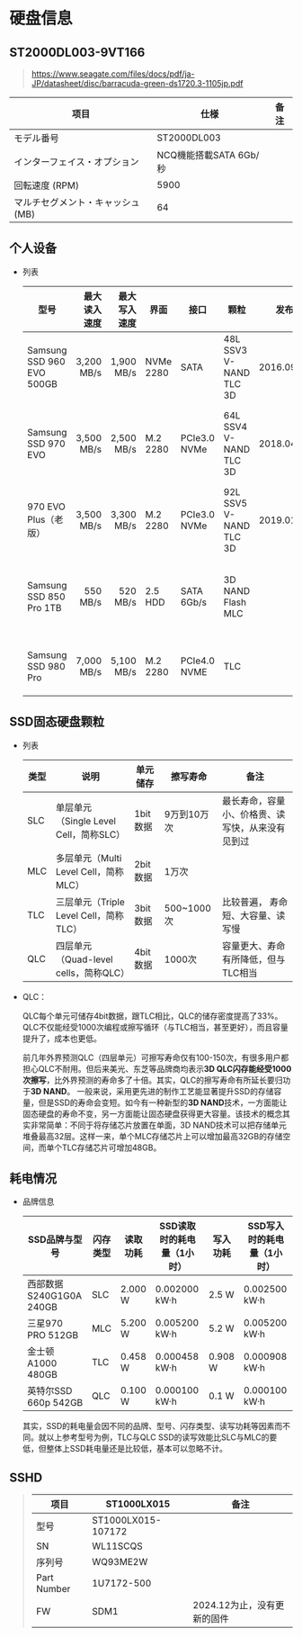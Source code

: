# 硬盘信息



## ST2000DL003-9VT166

> https://www.seagate.com/files/docs/pdf/ja-JP/datasheet/disc/barracuda-green-ds1720.3-1105jp.pdf

| 项目                              | 仕様                   | 备注 |
| --------------------------------- | ---------------------- | ---- |
| モデル番号                        | ST2000DL003            |      |
| インターフェイス・オプション      | NCQ機能搭載SATA 6Gb/秒 |      |
| 回転速度 (RPM)                    | 5900                   |      |
| マルチセグメント・キャッシュ (MB) | 64                     |      |

## 个人设备

- 列表

  | 型号                      | 最大读入速度 | 最大写入速度 | 界面      | 接口         | 颗粒                   | 发布       | 备注                                                         |
  | ------------------------- | -----------: | -----------: | --------- | ------------ | ---------------------- | ---------- | ------------------------------------------------------------ |
  | Samsung SSD 960 EVO 500GB |   3,200 MB/s |   1,900 MB/s | NVMe 2280 | SATA         | 48L SSV3 V-NAND TLC 3D | 2016.09.21 | [官方介绍](https://semiconductor.samsung.com/jp/consumer-storage/internal-ssd/960evo/) |
  | Samsung SSD 970 EVO       |   3,500 MB/s |   2,500 MB/s | M.2 2280  | PCIe3.0 NVMe | 64L SSV4 V-NAND TLC 3D | 2018.04.24 | [官方介绍](https://semiconductor.samsung.com/us/consumer-storage/internal-ssd/970evo/) 5年 |
  | 970 EVO Plus（老版）      |   3,500 MB/s |   3,300 MB/s | M.2 2280  | PCIe3.0 NVMe | 92L SSV5 V-NAND TLC 3D | 2019.01.22 | [官方介绍](https://semiconductor.samsung.com/us/consumer-storage/internal-ssd/970evoplus/) |
  | Samsung SSD 850 Pro 1TB   |     550 MB/s |     520 MB/s | 2.5 HDD   | SATA 6Gb/s   | 3D NAND Flash MLC      |            | [官方介绍](https://semiconductor.samsung.com/jp/consumer-storage/internal-ssd/850pro/) 10年 |
  | Samsung SSD 980 Pro       |   7,000 MB/s |   5,100 MB/s | M.2 2280  | PCIe4.0 NVME | TLC                    |            | [官方介绍](https://semiconductor.samsung.com/consumer-storage/internal-ssd/980pro/) |
  
  

## SSD固态硬盘颗粒

- 列表

  | 类型 | 说明                                   | 单元储存 | 擦写寿命    | 备注                                             |
  | ---- | -------------------------------------- | -------- | ----------- | ------------------------------------------------ |
  | SLC  | 单层单元（Single Level Cell，简称SLC） | 1bit数据 | 9万到10万次 | 最长寿命，容量小、价格贵、读写快，从来没有见到过 |
  | MLC  | 多层单元（Multi Level Cell，简称MLC）  | 2bit数据 | 1万次       |                                                  |
  | TLC  | 三层单元（Triple Level Cell，简称TLC） | 3bit数据 | 500~1000次  | 比较普遍， 寿命短、大容量、读写慢                |
  | QLC  | 四层单元（Quad-level cells，简称QLC）  | 4bit数据 | 1000次      | 容量更大、寿命有所降低，但与TLC相当              |

- QLC：

  QLC每个单元可储存4bit数据，跟TLC相比，QLC的储存密度提高了33%。QLC不仅能经受1000次编程或擦写循环（与TLC相当，甚至更好），而且容量提升了，成本也更低。

  前几年外界预测QLC（四层单元）可擦写寿命仅有100-150次，有很多用户都担心QLC不耐用。但后来美光、东芝等品牌商均表示**3D QLC闪存能经受1000次擦写**，比外界预测的寿命多了十倍。其实，QLC的擦写寿命有所延长要归功于**3D NAND**。
   一般来说，采用更先进的制作工艺能显著提升SSD的存储容量，但是SSD的寿命会变短。如今有一种新型的**3D NAND**技术，一方面能让固态硬盘的寿命不变，另一方面能让固态硬盘获得更大容量。该技术的概念其实非常简单：不同于将存储芯片放置在单面，3D NAND技术可以把存储单元堆叠最高32层。这样一来，单个MLC存储芯片上可以增加最高32GB的存储空间，而单个TLC存储芯片可增加48GB。

## 耗电情况

- 品牌信息

  | SSD品牌与型号            | 闪存类型 | 读取功耗 | SSD读取时的耗电量（1小时） | 写入功耗 | SSD写入时的耗电量（1小时） |
  | ------------------------ | -------- | -------- | -------------------------- | -------- | -------------------------- |
  | 西部数据S240G1G0A  240GB | SLC      | 2.000 W  | 0.002000 kW·h              | 2.5 W    | 0.002500 kW·h              |
  | 三星970 PRO  512GB       | MLC      | 5.200 W  | 0.005200 kW·h              | 5.2 W    | 0.005200 kW·h              |
  | 金士顿A1000  480GB       | TLC      | 0.458 W  | 0.000458 kW·h              | 0.908 W  | 0.000908 kW·h              |
  | 英特尔SSD  660p 542GB    | QLC      | 0.100 W  | 0.000100 kW·h              | 0.1 W    | 0.000100 kW·h              |

  其实，SSD的耗电量会因不同的品牌、型号、闪存类型、读写功耗等因素而不同。就以上参考型号为例，TLC与QLC SSD的读写效能比SLC与MLC的要低，但整体上SSD耗电量还是比较低，基本可以忽略不计。

## SSHD

> | 项目        | ST1000LX015        | 备注                        |
> | ----------- | ------------------ | --------------------------- |
> | 型号        | ST1000LX015-107172 |                             |
> | SN          | WL11SCQS           |                             |
> | 序列号      | WQ93ME2W           |                             |
> | Part Number | 1U7172-500         |                             |
> | FW          | SDM1               | 2024.12为止，没有更新的固件 |
>
> 